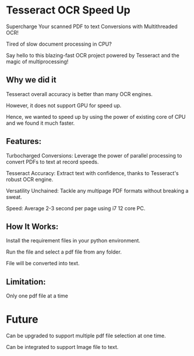 # Tesseract OCR Speed Up  
Supercharge Your scanned PDF to text Conversions with Multithreaded OCR!

Tired of slow document processing in CPU? 

Say hello to this blazing-fast OCR project powered by Tesseract and the magic of multiprocessing!

## Why we did it
Tesseract overall accuracy is better than many OCR engines. 

However, it does not support GPU for speed up. 

Hence, we wanted to speed up by using the power of existing  core of CPU and we found it much faster.

## Features:
Turbocharged Conversions: Leverage the power of parallel processing to convert PDFs to text at record speeds.

Tesseract Accuracy: Extract text with confidence, thanks to Tesseract's robust OCR engine.

Versatility Unchained: Tackle any multipage PDF formats without breaking a sweat.

Speed: Average 2-3 second per page using i7 12 core PC.

## How It Works:
Install the requirement files in your python environment.

Run the file and select a pdf file from any folder.

File will be converted into text.

## Limitation:
Only one pdf file at a time

# Future 
Can be upgraded to support multiple pdf file selection at one time.

Can be integrated to support Image file to text.
